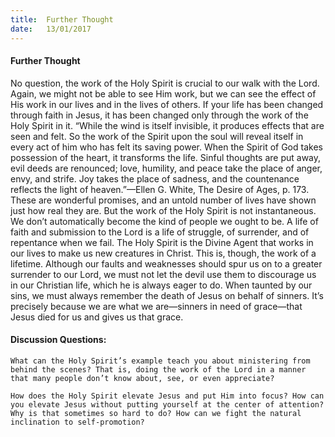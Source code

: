 ```yaml
---
title:  Further Thought
date:   13/01/2017
---
```


#### Further Thought

No question, the work of the Holy Spirit is crucial to our walk with the Lord. Again, we might not be able to see Him work, but we can see the effect of His work in our lives and in the lives of others. If your life has been changed through faith in Jesus, it has been changed only through the work of the Holy Spirit in it. “While the wind is itself invisible, it produces effects that are seen and felt. So the work of the Spirit upon the soul will reveal itself in every act of him who has felt its saving power. When the Spirit of God takes possession of the heart, it transforms the life. Sinful thoughts are put away, evil deeds are renounced; love, humility, and peace take the place of anger, envy, and strife. Joy takes the place of sadness, and the countenance reflects the light of heaven.”—Ellen G. White, The Desire of Ages, p. 173. These are wonderful promises, and an untold number of lives have shown just how real they are. But the work of the Holy Spirit is not instantaneous. We don’t automatically become the kind of people we ought to be. A life of faith and submission to the Lord is a life of struggle, of surrender, and of repentance when we fail. The Holy Spirit is the Divine Agent that works in our lives to make us new creatures in Christ. This is, though, the work of a lifetime. Although our faults and weaknesses should spur us on to a greater surrender to our Lord, we must not let the devil use them to discourage us in our Christian life, which he is always eager to do. When taunted by our sins, we must always remember the death of Jesus on behalf of sinners. It’s precisely because we are what we are—sinners in need of grace—that Jesus died for us and gives us that grace.

#### Discussion Questions:

`What can the Holy Spirit’s example teach you about ministering from behind the scenes? That is, doing the work of the Lord in a manner that many people don’t know about, see, or even appreciate?`

`How does the Holy Spirit elevate Jesus and put Him into focus? How can you elevate Jesus without putting yourself at the center of attention? Why is that sometimes so hard to do? How can we fight the natural inclination to self-promotion?`